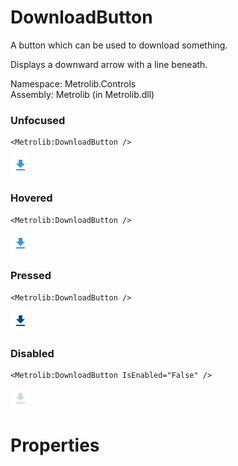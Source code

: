 # DownloadButton  

A button which can be used to download something.

Displays a downward arrow with a line beneath.

Namespace: Metrolib.Controls  
Assembly: Metrolib (in Metrolib.dll)  

### Unfocused

```xaml
<Metrolib:DownloadButton />
```
![Image of DownloadButton, Unfocused](Unfocused.png)

### Hovered

```xaml
<Metrolib:DownloadButton />
```
![Image of DownloadButton, Hovered](Hovered.png)

### Pressed

```xaml
<Metrolib:DownloadButton />
```
![Image of DownloadButton, Pressed](Pressed.png)

### Disabled

```xaml
<Metrolib:DownloadButton IsEnabled="False" />
```
![Image of DownloadButton, Disabled](Disabled.png)

# Properties  

